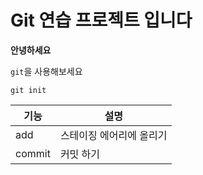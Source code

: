 # Git 연습 프로젝트 입니다

**안녕하세요**

`git`을 사용해보세요

```
git init
```

|기능|설명|
|---|---|
|add|스테이징 에어리에 올리기|
|commit|커밋 하기|
